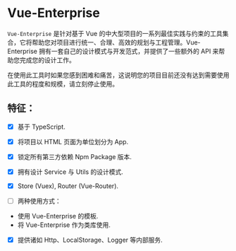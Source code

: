 # Vue-Enterprise

`Vue-Enterprise` 是针对基于 Vue 的中大型项目的一系列最佳实践与约束的工具集合，它将帮助您对项目进行统一、合理、高效的规划与工程管理。Vue-Enterprise 拥有一套自己的设计模式与开发范式，并提供了一些额外的 API 来帮助您完成您的设计工作。

在使用此工具时如果您感到困难和痛苦，这说明您的项目目前还没有达到需要使用此工具的程度和规模，请立刻停止使用。

## 特征：

 - [x] 基于 TypeScript.
 
 - [x] 将项目以 HTML 页面为单位划分为 App.
 
 - [x] 锁定所有第三方依赖 Npm Package 版本.
 
 - [x] 拥有设计 Service 与 Utils 的设计模式.
 
 - [x] Store (Vuex), Router (Vue-Router).
 
 - [ ] 两种使用方式：
  - 使用 Vue-Enterprise 的模板.
  - 将 Vue-Enterprise 作为类库使用.
  
 - [x] 提供诸如 Http、LocalStorage、Logger 等内部服务.
